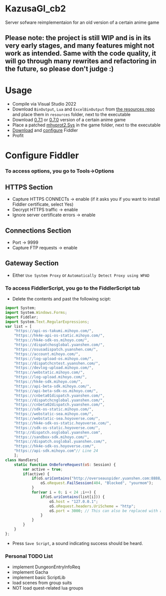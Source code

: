 # KazusaGI_cb2
 Server sofware reimplementaion for an old version of a certain anime game

## Please note: the project is still WIP and is in its very early stages, and many features might not work as intended. Same with the code quality, it will go through many rewrites and refactoring in the future, so please don't judge :\)

# Usage
- Compile via Visual Studio 2022
- Download `BinOutput`, `Lua` and `ExcelBinOutput` from [the resources repo](https://github.com/Hiro420/KazusaGI_Data) and place them in `resources` folder, next to the executable
- Download [0.7.1](https://autopatchhk.yuanshen.com/client_app/pc_plus19/Genshin_0.7.1.zip) or [0.7.0](https://autopatchhk.yuanshen.com/client_app/pc_plus19/Genshin_0.7.0.zip) version of a certain anime game 
- Place a patched [mhyprot2.Sys](https://cdn.discordapp.com/attachments/1105125107506102373/1335738261146177688/mhyprot2.Sys?ex=67a142b2&is=679ff132&hm=a79280fc566301ca8ccaf9e3f03449808d5940217bbd3745de59854331cca69c&) in the game folder, next to the executable
- [Download](https://api.getfiddler.com/fc/latest) and [configure](#Configure-Fiddler) Fiddler
- Profit

# Configure Fiddler
### To access options, you go to Tools->Options
## HTTPS Section
- Capture HTTPS CONNECTs -> enable
(if it asks you if you want to install Fiddler certificate, select Yes)
- Decrypt HTTPS traffic -> enable
- Ignore server certificate errors -> enable
## Connections Section
- Port -> 9999
- Capture FTP requests -> enable
## Gateway Section
- Either `Use System Proxy` or `Automatically Detect Proxy using WPAD`
### To access FiddlerScript, you go to the FiddlerScript tab
- Delete the contents and past the following scipt:
```js
import System;
import System.Windows.Forms;
import Fiddler;
import System.Text.RegularExpressions;
var list = [
    "https://api-os-takumi.mihoyo.com/",
    "https://hk4e-api-os-static.mihoyo.com/",
    "https://hk4e-sdk-os.mihoyo.com/",
    "https://dispatchosglobal.yuanshen.com/",
    "https://osusadispatch.yuanshen.com/",
    "https://account.mihoyo.com/",
    "https://log-upload-os.mihoyo.com/",
    "https://dispatchcntest.yuanshen.com/",
    "https://devlog-upload.mihoyo.com/",
    "https://webstatic.mihoyo.com/",
    "https://log-upload.mihoyo.com/",
    "https://hk4e-sdk.mihoyo.com/",
    "https://api-beta-sdk.mihoyo.com/",
    "https://api-beta-sdk-os.mihoyo.com/",
    "https://cnbeta01dispatch.yuanshen.com/",
    "https://dispatchcnglobal.yuanshen.com/",
    "https://cnbeta02dispatch.yuanshen.com/",
    "https://sdk-os-static.mihoyo.com/",
    "https://webstatic-sea.mihoyo.com/",
    "https://webstatic-sea.hoyoverse.com/",
    "https://hk4e-sdk-os-static.hoyoverse.com/",
    "https://sdk-os-static.hoyoverse.com/",
    "http://dispatch.osglobal.yuanshen.com",
    "https://sandbox-sdk.mihoyo.com/",
    "https://dispatch.osglobal.yuanshen.com/",
    "https://hk4e-sdk-os.hoyoverse.com/",
    "https://api-sdk.mihoyo.com"// Line 24
    ];
class Handlers{
    static function OnBeforeRequest(oS: Session) {
        var active = true;
        if(active) {
            if(oS.uriContains("http://overseauspider.yuanshen.com:8888/log")){
                oS.oRequest.FailSession(404, "Blocked", "yourmom");
            }
            for(var i = 0; i < 24 ;i++) {
                if(oS.uriContains(list[i])) {
                    oS.host = "127.0.0.1";
                    oS.oRequest.headers.UriScheme = "http";
                    oS.port = 3000; // This can also be replaced with another IP address.
                }
            }
        }
    }
};
```
- Press `Save Script`, a sound indicating success should be heard.

### Personal TODO List
- implement DungeonEntryInfoReq
- implement Gacha
- implement basic ScriptLib
- load scenes from group suits
- NOT load quest-related lua groups